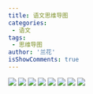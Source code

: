 ```yaml
---
title: 语文思维导图
categories:
 - 语文
tags:
 - 思维导图
author: '兰花'
isShowComments: true
---
```



<a data-fancybox title="" href="/img/zh/1.svg">![](/img/zh/1.svg)</a>
<a data-fancybox title="" href="/img/zh/2.svg">![](/img/zh/2.svg)</a>
<a data-fancybox title="" href="/img/zh/3.svg">![](/img/zh/3.svg)</a>
<a data-fancybox title="" href="/img/zh/4.svg">![](/img/zh/4.svg)</a>
<a data-fancybox title="" href="/img/zh/5.svg">![](/img/zh/5.svg)</a>
<a data-fancybox title="" href="/img/zh/6.svg">![](/img/zh/6.svg)</a>
<a data-fancybox title="" href="/img/zh/7.svg">![](/img/zh/7.svg)</a>
<a data-fancybox title="" href="/img/zh/8.svg">![](/img/zh/8.svg)</a>
